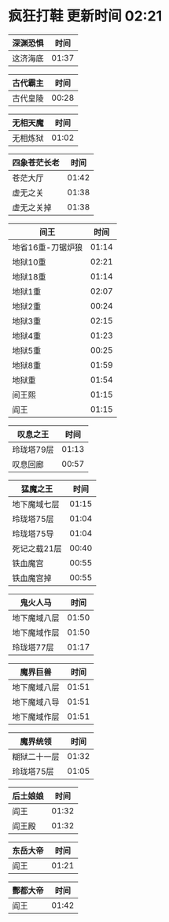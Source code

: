 # 疯狂打鞋 更新时间 02:21

| 深渊恐惧   | 时间    |
|--------|-------|
| 这济海底 | 01:37 |

| 古代霸主   | 时间    |
|--------|-------|
| 古代皇陵 | 00:28 |

| 无相天魔   | 时间    |
|--------|-------|
| 无相炼狱 | 01:02 |

| 四象苍茫长老   | 时间    |
|--------|-------|
| 苍茫大厅 | 01:42 |
| 虚无之关 | 01:38 |
| 虚无之关掉 | 01:38 |

| 间王   | 时间    |
|--------|-------|
| 地省16重-刀锯炉狼 | 01:14 |
| 地狱10重 | 02:21 |
| 地狱18重 | 01:14 |
| 地狱1重 | 02:07 |
| 地狱2重 | 00:24 |
| 地狱3重 | 02:15 |
| 地狱4重 | 01:23 |
| 地狱5重 | 00:25 |
| 地狱8重 | 01:59 |
| 地狱重 | 01:54 |
| 间王熙 | 01:15 |
| 阎王 | 01:15 |

| 叹息之王   | 时间    |
|--------|-------|
| 玲珑塔79层 | 01:13 |
| 叹息回廊 | 00:57 |

| 猛魔之王   | 时间    |
|--------|-------|
| 地下魔域七层 | 01:15 |
| 玲珑塔75层 | 01:04 |
| 玲珑塔75导 | 01:04 |
| 死记之载21层 | 00:40 |
| 铁血魔宫 | 00:55 |
| 铁血魔宫掉 | 00:55 |

| 鬼火人马   | 时间    |
|--------|-------|
| 地下魔域八层 | 01:50 |
| 地下魔域作层 | 01:50 |
| 玲珑塔77层 | 01:17 |

| 魔界巨兽   | 时间    |
|--------|-------|
| 地下魔域八层 | 01:51 |
| 地下魔域八导 | 01:51 |
| 地下魔域作层 | 01:51 |

| 魔界统领   | 时间    |
|--------|-------|
| 糊狱二十一层 | 01:32 |
| 玲珑塔75层 | 01:05 |

| 后土娘娘   | 时间    |
|--------|-------|
| 阎王 | 01:32 |
| 阎王殿 | 01:32 |

| 东岳大帝   | 时间    |
|--------|-------|
| 阎王 | 01:21 |

| 酆都大帝   | 时间    |
|--------|-------|
| 阎王 | 01:42 |